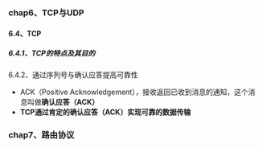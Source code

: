 ### chap6、TCP与UDP

#### 6.4、TCP

##### 6.4.1、TCP的特点及其目的

6.4.2、通过序列号与确认应答提高可靠性

+ ACK（Positive Acknowledgement），接收返回已收到消息的通知，这个消息叫做**确认应答（ACK）**
+ **TCP通过肯定的确认应答（ACK）实现可靠的数据传输**

### chap7、路由协议